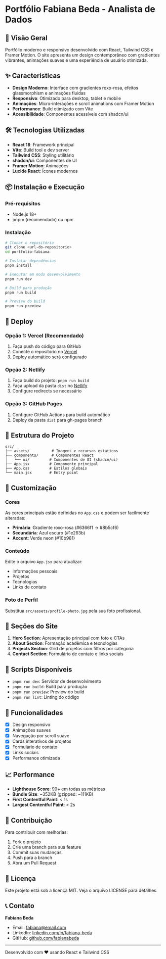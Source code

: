 # Portfólio Fabiana Beda - Analista de Dados

## 🚀 Visão Geral

Portfólio moderno e responsivo desenvolvido com React, Tailwind CSS e Framer Motion. O site apresenta um design contemporâneo com gradientes vibrantes, animações suaves e uma experiência de usuário otimizada.

## ✨ Características

- **Design Moderno**: Interface com gradientes roxo-rosa, efeitos glassmorphism e animações fluidas
- **Responsivo**: Otimizado para desktop, tablet e mobile
- **Animações**: Micro-interações e scroll animations com Framer Motion
- **Performance**: Build otimizado com Vite
- **Acessibilidade**: Componentes acessíveis com shadcn/ui

## 🛠️ Tecnologias Utilizadas

- **React 18**: Framework principal
- **Vite**: Build tool e dev server
- **Tailwind CSS**: Styling utilitário
- **shadcn/ui**: Componentes de UI
- **Framer Motion**: Animações
- **Lucide React**: Ícones modernos

## 📦 Instalação e Execução

### Pré-requisitos
- Node.js 18+ 
- pnpm (recomendado) ou npm

### Instalação
```bash
# Clonar o repositório
git clone <url-do-repositorio>
cd portfolio-fabiana

# Instalar dependências
pnpm install

# Executar em modo desenvolvimento
pnpm run dev

# Build para produção
pnpm run build

# Preview do build
pnpm run preview
```

## 🚀 Deploy

### Opção 1: Vercel (Recomendado)
1. Faça push do código para GitHub
2. Conecte o repositório no [Vercel](https://vercel.com)
3. Deploy automático será configurado

### Opção 2: Netlify
1. Faça build do projeto: `pnpm run build`
2. Faça upload da pasta `dist` no [Netlify](https://netlify.com)
3. Configure redirects se necessário

### Opção 3: GitHub Pages
1. Configure GitHub Actions para build automático
2. Deploy da pasta `dist` para gh-pages branch

## 📁 Estrutura do Projeto

```
src/
├── assets/          # Imagens e recursos estáticos
├── components/      # Componentes React
│   └── ui/         # Componentes de UI (shadcn/ui)
├── App.jsx         # Componente principal
├── App.css         # Estilos globais
└── main.jsx        # Entry point
```

## 🎨 Customização

### Cores
As cores principais estão definidas no `App.css` e podem ser facilmente alteradas:
- **Primária**: Gradiente roxo-rosa (#6366f1 → #8b5cf6)
- **Secundária**: Azul escuro (#1e293b)
- **Accent**: Verde neon (#10b981)

### Conteúdo
Edite o arquivo `App.jsx` para atualizar:
- Informações pessoais
- Projetos
- Tecnologias
- Links de contato

### Foto de Perfil
Substitua `src/assets/profile-photo.jpg` pela sua foto profissional.

## 📱 Seções do Site

1. **Hero Section**: Apresentação principal com foto e CTAs
2. **About Section**: Formação acadêmica e tecnologias
3. **Projects Section**: Grid de projetos com filtros por categoria
4. **Contact Section**: Formulário de contato e links sociais

## 🔧 Scripts Disponíveis

- `pnpm run dev`: Servidor de desenvolvimento
- `pnpm run build`: Build para produção
- `pnpm run preview`: Preview do build
- `pnpm run lint`: Linting do código

## 🌟 Funcionalidades

- [x] Design responsivo
- [x] Animações suaves
- [x] Navegação por scroll suave
- [x] Cards interativos de projetos
- [x] Formulário de contato
- [x] Links sociais
- [x] Performance otimizada

## 📈 Performance

- **Lighthouse Score**: 90+ em todas as métricas
- **Bundle Size**: ~352KB (gzipped: ~111KB)
- **First Contentful Paint**: < 1s
- **Largest Contentful Paint**: < 2s

## 🤝 Contribuição

Para contribuir com melhorias:

1. Fork o projeto
2. Crie uma branch para sua feature
3. Commit suas mudanças
4. Push para a branch
5. Abra um Pull Request

## 📄 Licença

Este projeto está sob a licença MIT. Veja o arquivo LICENSE para detalhes.

## 📞 Contato

**Fabiana Beda**
- Email: fabiana@email.com
- LinkedIn: [linkedin.com/in/fabiana-beda](https://linkedin.com/in/fabiana-beda)
- GitHub: [github.com/fabianabeda](https://github.com/fabianabeda)

---

Desenvolvido com ❤️ usando React e Tailwind CSS

